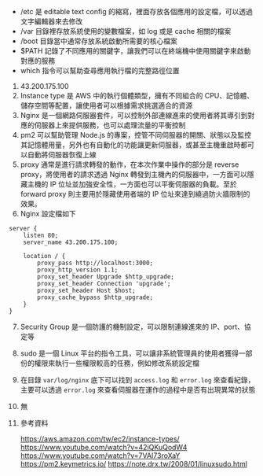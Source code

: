 - /etc 是 editable text config 的縮寫，裡面存放各個應用的設定檔，可以透過文字編輯器來去修改
- /var 目錄裡存放系統使用的變數檔案，如 log 或是 cache 相關的檔案
- /boot 目錄當中通常存放系統啟動所需要的核心檔案
- $PATH 記錄了不同應用的關鍵字，讓我們可以在終端機中使用關鍵字來啟動對應的服務
- which 指令可以幫助查尋應用執行檔的完整路徑位置

1. 43.200.175.100
2. Instance type 是 AWS 中的執行個體類型，擁有不同組合的 CPU、記憶體、儲存空間等配置，讓使用者可以根據需求挑選適合的資源
3. Nginx 是一個網路伺服器套件，可以控制外部連線進來的使用者將其導引到對應的伺服器上來提供服務，也可以處理流量的平衡控制
4. pm2 可以幫助管理 Node.js 的專案，控管不同伺服器的開關、狀態以及監控其記憶體用量，另外也有自動化的功能讓更新伺服器，或甚至主機重啟時都可以自動將伺服器恢復上線
5. proxy 通常是進行請求轉發的動作，在本次作業中操作的部分是 reverse proxy，將使用者的請求透過 Nginx 轉發到主機內的伺服器中，一方面可以隱藏主機的 IP 位址並加強安全性，一方面也可以平衡伺服器的負載。至於 forward proxy 則主要用於隱藏使用者端的 IP 位址來達到繞過防火牆限制的效果。
6. Nginx 設定檔如下

```nginx
server {
    listen 80;
    server_name 43.200.175.100;

    location / {
        proxy_pass http://localhost:3000;
        proxy_http_version 1.1;
        proxy_set_header Upgrade $http_upgrade;
        proxy_set_header Connection 'upgrade';
        proxy_set_header Host $host;
        proxy_cache_bypass $http_upgrade;
    }
}
```

7. Security Group 是一個防護的機制設定，可以限制連線進來的 IP、port、協定等
8. sudo 是一個 Linux 平台的指令工具，可以讓非系統管理員的使用者獲得一部份的權限來執行一些權限較高的任務，例如修改系統設定檔
9. 在目錄 `var/log/nginx` 底下可以找到 `access.log` 和 `error.log` 來查看紀錄，主要可以透過 `error.log` 來查看伺服器在運作的過程中是否有出現異常的狀態
10. 無
11. 參考資料

    https://aws.amazon.com/tw/ec2/instance-types/
    https://www.youtube.com/watch?v=42iQKuQodW4
    https://www.youtube.com/watch?v=7VAI73roXaY
    https://pm2.keymetrics.io/
    https://note.drx.tw/2008/01/linuxsudo.html

